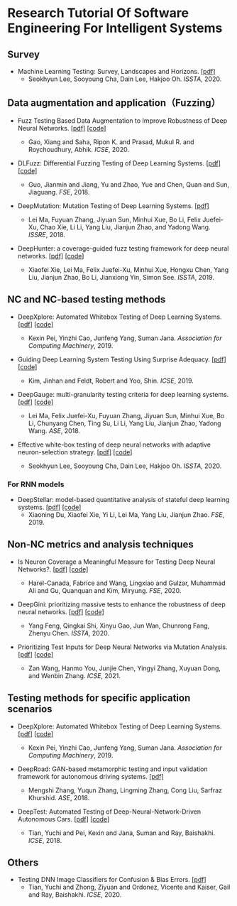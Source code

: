 # Research Tutorial Of Software Engineering For Intelligent Systems



## Survey
- Machine Learning Testing: Survey, Landscapes and Horizons. [[pdf]](https://arxiv.org/abs/1906.10742) 
  - Seokhyun Lee, Sooyoung Cha, Dain Lee, Hakjoo Oh. *ISSTA*, 2020.


## Data augmentation and application（Fuzzing）
- Fuzz Testing Based Data Augmentation to Improve Robustness of Deep Neural Networks. [[pdf]](https://dl.acm.org/doi/10.1145/3377811.3380415) [[code]](https://sensei-2020.github.io/)
  - Gao, Xiang and Saha, Ripon K. and Prasad, Mukul R. and Roychoudhury, Abhik. *ICSE*, 2020.

- DLFuzz: Differential Fuzzing Testing of Deep Learning Systems. [[pdf]](https://dl.acm.org/doi/10.1145/3236024.3264835) [[code]](https://github.com/turned2670/DLFuzz)
  - Guo, Jianmin and Jiang, Yu and Zhao, Yue and Chen, Quan and Sun, Jiaguang. *FSE*, 2018.

- DeepMutation: Mutation Testing of Deep Learning Systems. [[pdf]](https://ieeexplore.ieee.org/document/8539073) 
  - Lei Ma, Fuyuan Zhang, Jiyuan Sun, Minhui Xue, Bo Li, Felix Juefei-Xu, Chao Xie, Li Li, Yang Liu, Jianjun Zhao, and Yadong Wang. *ISSRE*, 2018.

- DeepHunter: a coverage-guided fuzz testing framework for deep neural networks. [[pdf]](https://dl.acm.org/doi/10.1145/3293882.3330579) [[code]](https://sites.google.com/view/deephunter/home)
  - Xiaofei Xie, Lei Ma, Felix Juefei-Xu, Minhui Xue, Hongxu Chen, Yang Liu, Jianjun Zhao, Bo Li, Jianxiong Yin, Simon See. *ISSTA*, 2019.


## NC and NC-based testing methods
- DeepXplore: Automated Whitebox Testing of Deep Learning Systems. [[pdf]](https://dl.acm.org/doi/10.1145/3361566) [[code]](https://github.com/peikexin9/deepxplore)
  - Kexin Pei, Yinzhi Cao, Junfeng Yang, Suman Jana. *Association for Computing Machinery*, 2019.

- Guiding Deep Learning System Testing Using Surprise Adequacy. [[pdf]](https://dl.acm.org/doi/10.1109/ICSE.2019.00108) [[code]](https://github.com/coinse/sadl)
  - Kim, Jinhan and Feldt, Robert and Yoo, Shin. *ICSE*, 2019.

- DeepGauge: multi-granularity testing criteria for deep learning systems. [[pdf]](https://dl.acm.org/doi/10.1145/3238147.3238202) [[code]](https://deepgauge.github.io/)
  - Lei Ma, Felix Juefei-Xu, Fuyuan Zhang, Jiyuan Sun, Minhui Xue, Bo Li, Chunyang Chen, Ting Su, Li Li, Yang Liu, Jianjun Zhao, Yadong Wang. *ASE*, 2018.

- Effective white-box testing of deep neural networks with adaptive neuron-selection strategy. [[pdf]](https://dl.acm.org/doi/10.1145/3395363.3397346) [[code]](https://github.com/kupl/ADAPT)
  - Seokhyun Lee, Sooyoung Cha, Dain Lee, Hakjoo Oh. *ISSTA*, 2020.


### For RNN models
- DeepStellar: model-based quantitative analysis of stateful deep learning systems. [[pdf]](https://dl.acm.org/doi/10.1145/3338906.3338954) [[code]](https://github.com/xiaoningdu/deepstellar)
  - Xiaoning Du, Xiaofei Xie, Yi Li, Lei Ma, Yang Liu, Jianjun Zhao. *FSE*, 2019.


## Non-NC metrics and analysis techniques
- Is Neuron Coverage a Meaningful Measure for Testing Deep Neural Networks?. [[pdf]](https://dl.acm.org/doi/10.1145/3368089.3409754) [[code]](https://zenodo.org/record/4021473#.YVvoKtpByUk)
  - Harel-Canada, Fabrice and Wang, Lingxiao and Gulzar, Muhammad Ali and Gu, Quanquan and Kim, Miryung. *FSE*, 2020.

- DeepGini: prioritizing massive tests to enhance the robustness of deep neural networks. [[pdf]](https://dl.acm.org/doi/abs/10.1145/3395363.3397357) [[code]](https://github.com/deepgini/deepgini)
  - Yang Feng, Qingkai Shi, Xinyu Gao, Jun Wan, Chunrong Fang, Zhenyu Chen. *ISSTA*, 2020.

- Prioritizing Test Inputs for Deep Neural Networks via Mutation Analysis. [[pdf]](https://ieeexplore.ieee.org/abstract/document/9402064) [[code]](https://github.com/sail-repos/PRIMA)
  - Zan Wang, Hanmo You, Junjie Chen, Yingyi Zhang, Xuyuan Dong, and Wenbin Zhang. *ICSE*, 2021.


## Testing methods for specific application scenarios

- DeepXplore: Automated Whitebox Testing of Deep Learning Systems. [[pdf]](https://dl.acm.org/doi/10.1145/3361566) [[code]](https://github.com/peikexin9/deepxplore)
  - Kexin Pei, Yinzhi Cao, Junfeng Yang, Suman Jana. *Association for Computing Machinery*, 2019.

- DeepRoad: GAN-based metamorphic testing and input validation framework for autonomous driving systems. [[pdf]](https://dl.acm.org/doi/10.1145/3238147.3238187) 
  - Mengshi Zhang, Yuqun Zhang, Lingming Zhang, Cong Liu, Sarfraz Khurshid. *ASE*, 2018.

- DeepTest: Automated Testing of Deep-Neural-Network-Driven Autonomous Cars. [[pdf]](https://dl.acm.org/doi/10.1145/3180155.3180220) [[code]](https://github.com/ARiSE-Lab/deepTest)
  - Tian, Yuchi and Pei, Kexin and Jana, Suman and Ray, Baishakhi. *ICSE*, 2018.

## Others
- Testing DNN Image Classifiers for Confusion & Bias Errors. [[pdf]](https://dl.acm.org/doi/10.1145/3377811.3380400) 
  - Tian, Yuchi and Zhong, Ziyuan and Ordonez, Vicente and Kaiser, Gail and Ray, Baishakhi. *ICSE*, 2020.
